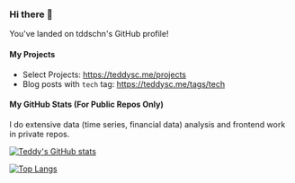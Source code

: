 ### Hi there 👋

You've landed on tddschn's GitHub profile!

<!-- ### test

- hello
- world
- ! -->


<!-- **tddschn/tddschn** is a ✨ _special_ ✨ repository because its `README.md` (this file) appears on your GitHub profile.

Here are some ideas to get you started: -->

<!-- - 🔭 I’m currently working on ...
- 🌱 I’m currently learning ...
- 👯 I’m looking to collaborate on ...
- 🤔 I’m looking for help with ...
- 💬 Ask me about ...
- 📫 How to reach me: ...
- 😄 Pronouns: ...
- ⚡ Fun fact: ...
 -->

<!-- blog-post-workflow: https://github.com/gautamkrishnar/blog-post-workflow -->
<!-- # Blog posts -->
<!-- BLOG-POST-LIST:START -->
<!-- BLOG-POST-LIST:END -->

<!-- stats card https://github.com/tddschn/github-readme-stats -->
<!-- [![Readme Card](https://github-readme-stats.vercel.app/api/pin/?username=tddschn&repo=git-pp)](https://github.com/tddschn/git-pp) -->

#### My Projects

- Select Projects: https://teddysc.me/projects
- Blog posts with `tech` tag: https://teddysc.me/tags/tech


<!-- side-by-side aligned extra pinned repos -->
<!-- <a href="https://github.com/tddschn/git-pp"> -->
<!--   <img align="center" src="https://github-readme-stats.vercel.app/api/pin/?username=tddschn&repo=git-pp" /> -->
<!-- </a> -->
<!-- <a href="https://github.com/tddschn/chatgpt-alfred-workflow"> -->
<!--   <img align="center" src="https://github-readme-stats.vercel.app/api/pin/?username=tddschn&repo=chatgpt-alfred-workflow" /> -->
<!-- </a> -->
<!-- <a href="https://github.com/tddschn/ucsd-cse-158-assignments"> -->
<!--   <img align="center" src="https://github-readme-stats.vercel.app/api/pin/?username=tddschn&repo=ucsd-cse-158-assignments" /> -->
<!-- </a> -->

<!-- <br /> -->
<!-- <br /> -->
<!---->
<!-- <a href="https://github.com/tddschn/todo-cli-tddschn"> -->
<!--   <img align="center" src="https://github-readme-stats.vercel.app/api/pin/?username=tddschn&repo=todo-cli-tddschn" /> -->
<!-- </a> -->
<!-- <a href="https://github.com/tddschn/langchain-utils"> -->
<!--   <img align="center" src="https://github-readme-stats.vercel.app/api/pin/?username=tddschn&repo=langchain-utils" /> -->
<!-- </a> -->
<!---->
<!-- <br /> -->
<!-- <br /> -->

#### My GitHub Stats (For Public Repos Only)

I do extensive data (time series, financial data) analysis and frontend work in private repos.

<!-- do not use dark theme! -->
[![Teddy's GitHub stats](https://github-readme-stats.vercel.app/api?username=tddschn&count_private=true&show_icons=true)](#)

<!-- [![Top Langs](https://github-readme-stats.vercel.app/api/top-langs/?username=tddschn)](https://github.com/tddschn/github-readme-stats) -->
<!-- compact layout, hides lang: jupyter -->
[![Top Langs](https://github-readme-stats.vercel.app/api/top-langs/?username=tddschn&layout=compact&hide=jupyter%20notebook)](#)

